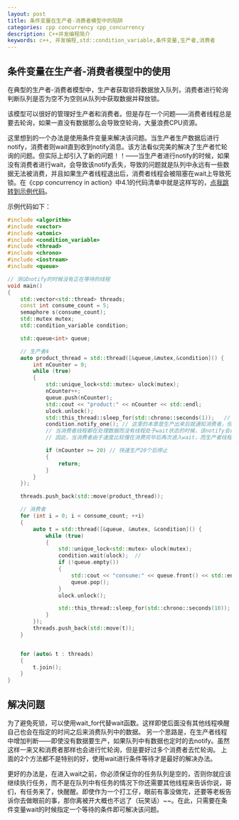 ```yaml
---
layout: post
title: 条件变量在生产者-消费者模型中的陷阱
categories: cpp concurrency cpp_concurrency
description: C++并发编程简介
keywords: c++, 并发编程,std::condition_variable,条件变量,生产者,消费者
---
```


## 条件变量在生产者-消费者模型中的使用

在典型的生产者-消费者模型中，生产者获取锁将数据放入队列，消费者进行轮询判断队列是否为空不为空则从队列中获取数据并释放锁。

该模型可以很好的管理好生产者和消费者。但是存在一个问题——消费者线程总是要去轮询，如果一直没有数据那么会导致空轮询，大量浪费CPU资源。

这里想到的一个办法是使用条件变量来解决该问题。当生产者生产数据后进行notify，消费者则wait直到收到notify消息。该方法看似完美的解决了生产者忙轮询的问题。但实际上却引入了新的问题！！——当生产者进行notify的时候，如果没有消费者进行wait，会导致该notify丢失，导致的问题就是队列中永远有一些数据无法被消费，并且如果生产者线程退出后，消费者线程会被阻塞在wait上导致死锁。在《cpp concurrency in action》中4.1的代码清单中就是这样写的，[点我跳转到示例代码](http://shouce.jb51.net/cpp_concurrency_in_action/content/chapter4/4.1-chinese.html)。





示例代码如下：

```cpp
#include <algorithm>
#include <vector>
#include <atomic>
#include <condition_variable>
#include <thread>
#include <chrono>
#include <iostream>
#include <queue>

// 测试notify的时候没有正在等待的线程
void main()
{
    std::vector<std::thread> threads;
    const int consume_count = 5;
    semaphore s(consume_count);
    std::mutex mutex;
    std::condition_variable condition;

    std::queue<int> queue;

    // 生产者4
    auto product_thread = std::thread([&queue,&mutex,&condition]() {
        int nCounter = 0;
        while (true)
        {
            std::unique_lock<std::mutex> ulock(mutex);
            nCounter++;
            queue.push(nCounter);
            std::cout << "product:" << nCounter << std::endl;
            ulock.unlock();
            std::this_thread::sleep_for(std::chrono::seconds(1));	// 生产者每一秒生产一个
            condition.notify_one();	// 这里的本意是生产出来后就通知消费者，但是这里有一个致命的陷阱！！！
            // 当消费者线程都在处理数据而没有线程处于wait状态的时候，该notify会被遗弃
            // 因此，当消费者由于速度比较慢在消费完毕后再次进入wait，而生产者线程退出后不再进行notify，导致消费者进入死锁状态！！！

            if (nCounter >= 20)	// 快速生产20个后停止
            {
                return;
            }
        }
    });

    threads.push_back(std::move(product_thread));

    // 消费者
    for (int i = 0; i < consume_count; ++i)
    {
        auto t = std::thread([&queue, &mutex, &condition]() {
            while (true)
            {
                std::unique_lock<std::mutex> ulock(mutex);
                condition.wait(ulock);	// 
                if (!queue.empty())
                {
                    std::cout << "consume:" << queue.front() << std::endl;
                    queue.pop();
                }
                ulock.unlock();

                std::this_thread::sleep_for(std::chrono::seconds(10));	// 消费者速度比生产者慢，使当生产者notify的时候，消费者非wait的几率较大
            }
        });
        threads.push_back(std::move(t));
    }


    for (auto& t : threads)
    {
        t.join();
    }
}
```



## 解决问题

为了避免死锁，可以使用wait_for代替wait函数。这样即使后面没有其他线程唤醒自己也会在指定的时间之后来消费队列中的数据。
另一个思路是，在生产者线程中增加判断——即使没有数据要生产，如果队列中有数据也定时的去notify。虽然这样一来又和消费者那样也会进行忙轮询，但是要好过多个消费者去忙轮询。
上面的2个方法都不是特别的好，使用wait进行条件等待才是最好的解决办法。

更好的办法是，在进入wait之前，你必须保证你的任务队列是空的，否则你就应该继续执行任务，而不是在队列中有任务的情况下你还需要其他线程来告诉你说，哥们，有任务来了，快醒醒。即使作为一个打工仔，眼前有事没做完，还要等老板告诉你去做眼前的事，那你离被开大概也不远了（玩笑话）~~。在此，只需要在条件变量wait的时候指定一个等待的条件即可解决该问题。